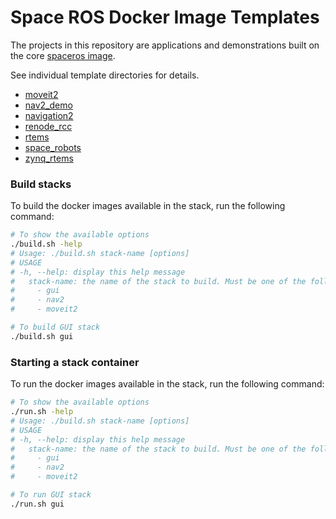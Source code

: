 Space ROS Docker Image Templates
================================

The projects in this repository are applications and demonstrations built on the core [spaceros image](https://github.com/space-ros/space-ros).

See individual template directories for details.

* [moveit2](./moveit2)
* [nav2_demo](./nav2_demo)
* [navigation2](./navigation2)
* [renode_rcc](./renode_rcc)
* [rtems](./rtems)
* [space_robots](./space_robots)
* [zynq_rtems](./zynq_rtems)


### Build stacks

To build the docker images available in the stack, run the following command:

```bash
# To show the available options
./build.sh -help
# Usage: ./build.sh stack-name [options]
# USAGE
# -h, --help: display this help message
#   stack-name: the name of the stack to build. Must be one of the following:
#     - gui
#     - nav2
#     - moveit2

# To build GUI stack
./build.sh gui
```

### Starting a stack container

To run the docker images available in the stack, run the following command:

```bash
# To show the available options
./run.sh -help
# Usage: ./build.sh stack-name [options]
# USAGE
# -h, --help: display this help message
#   stack-name: the name of the stack to build. Must be one of the following:
#     - gui
#     - nav2
#     - moveit2

# To run GUI stack
./run.sh gui
```
